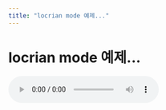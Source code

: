 ```yaml
---
title: "locrian mode 예제..."
---
```

# locrian mode 예제...

<audio src="/assets/images/73cf98c5d6960f9026e99294f75446f7.mp3" controls preload></audio>


